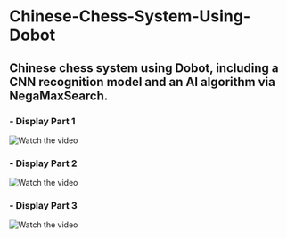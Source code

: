 # Chinese-Chess-System-Using-Dobot

## Chinese chess system using Dobot, including a CNN recognition model and an AI algorithm via NegaMaxSearch.

### - Display Part 1
![Watch the video](https://github.com/KevinKeson/Chinese-Chess-System-Using-Dobot/blob/master/Display_1.gif)

### - Display Part 2
![Watch the video](https://github.com/KevinKeson/Chinese-Chess-System-Using-Dobot/blob/master/Display_2.gif)

### - Display Part 3
![Watch the video](https://github.com/KevinKeson/Chinese-Chess-System-Using-Dobot/blob/master/Display_3.gif)
